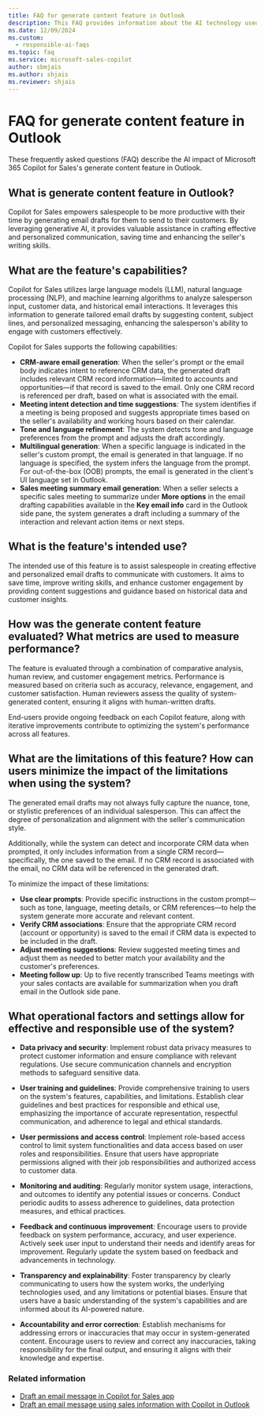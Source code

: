 ```yaml
---
title: FAQ for generate content feature in Outlook
description: This FAQ provides information about the AI technology used in the generate content feature in Microsoft 365 Copilot for Sales, along with key considerations and details about how AI is used, how it was tested and evaluated, and any specific limitations.
ms.date: 12/09/2024
ms.custom: 
  - responsible-ai-faqs
ms.topic: faq
ms.service: microsoft-sales-copilot
author: sbmjais
ms.author: shjais
ms.reviewer: shjais
---
```


# FAQ for generate content feature in Outlook

These frequently asked questions (FAQ) describe the AI impact of Microsoft 365 Copilot for Sales's generate content feature in Outlook.

## What is generate content feature in Outlook?

Copilot for Sales empowers salespeople to be more productive with their time by generating email drafts for them to send to their customers. By leveraging generative AI, it provides valuable assistance in crafting effective and personalized communication, saving time and enhancing the seller's writing skills.

## What are the feature's capabilities?

Copilot for Sales utilizes large language models (LLM), natural language processing (NLP), and machine learning algorithms to analyze salesperson input, customer data, and historical email interactions. It leverages this information to generate tailored email drafts by suggesting content, subject lines, and personalized messaging, enhancing the salesperson's ability to engage with customers effectively.

Copilot for Sales supports the following capabilities:

- **CRM-aware email generation**: When the seller's prompt or the email body indicates intent to reference CRM data, the generated draft includes relevant CRM record information—limited to accounts and opportunities—if that record is saved to the email. Only one CRM record is referenced per draft, based on what is associated with the email.
- **Meeting intent detection and time suggestions**: The system identifies if a meeting is being proposed and suggests appropriate times based on the seller's availability and working hours based on their calendar.
- **Tone and language refinement**: The system detects tone and language preferences from the prompt and adjusts the draft accordingly. 
- **Multilingual generation**: When a specific language is indicated in the seller's custom prompt, the email is generated in that language. If no language is specified, the system infers the language from the prompt. For out-of-the-box (OOB) prompts, the email is generated in the client's UI language set in Outlook.
- **Sales meeting summary email generation**: When a seller selects a specific sales meeting to summarize under **More options** in the email drafting capabilities available in the **Key email info** card in the Outlook side pane, the system generates a draft including a summary of the interaction and relevant action items or next steps. 

## What is the feature's intended use?

The intended use of this feature is to assist salespeople in creating effective and personalized email drafts to communicate with customers. It aims to save time, improve writing skills, and enhance customer engagement by providing content suggestions and guidance based on historical data and customer insights.

## How was the generate content feature evaluated? What metrics are used to measure performance?

The feature is evaluated through a combination of comparative analysis, human review, and customer engagement metrics. Performance is measured based on criteria such as accuracy, relevance, engagement, and customer satisfaction. Human reviewers assess the quality of system-generated content, ensuring it aligns with human-written drafts.

End-users provide ongoing feedback on each Copilot feature, along with iterative improvements contribute to optimizing the system's performance across all features.

## What are the limitations of this feature? How can users minimize the impact of the limitations when using the system?

The generated email drafts may not always fully capture the nuance, tone, or stylistic preferences of an individual salesperson. This can affect the degree of personalization and alignment with the seller's communication style.

Additionally, while the system can detect and incorporate CRM data when prompted, it only includes information from a single CRM record—specifically, the one saved to the email. If no CRM record is associated with the email, no CRM data will be referenced in the generated draft. 

To minimize the impact of these limitations:

- **Use clear prompts**: Provide specific instructions in the custom prompt—such as tone, language, meeting details, or CRM references—to help the system generate more accurate and relevant content.
- **Verify CRM associations**: Ensure that the appropriate CRM record (account or opportunity) is saved to the email if CRM data is expected to be included in the draft.
- **Adjust meeting suggestions**: Review suggested meeting times and adjust them as needed to better match your availability and the customer's preferences.
- **Meeting follow up**: Up to five recently transcribed Teams meetings with your sales contacts are available for summarization when you draft email in the Outlook side pane.

## What operational factors and settings allow for effective and responsible use of the system?

- **Data privacy and security**: Implement robust data privacy measures to protect customer information and ensure compliance with relevant regulations. Use secure communication channels and encryption methods to safeguard sensitive data.

- **User training and guidelines**: Provide comprehensive training to users on the system's features, capabilities, and limitations. Establish clear guidelines and best practices for responsible and ethical use, emphasizing the importance of accurate representation, respectful communication, and adherence to legal and ethical standards.

- **User permissions and access control**: Implement role-based access control to limit system functionalities and data access based on user roles and responsibilities. Ensure that users have appropriate permissions aligned with their job responsibilities and authorized access to customer data.

- **Monitoring and auditing**: Regularly monitor system usage, interactions, and outcomes to identify any potential issues or concerns. Conduct periodic audits to assess adherence to guidelines, data protection measures, and ethical practices.

- **Feedback and continuous improvement**: Encourage users to provide feedback on system performance, accuracy, and user experience. Actively seek user input to understand their needs and identify areas for improvement. Regularly update the system based on feedback and advancements in technology.

- **Transparency and explainability**: Foster transparency by clearly communicating to users how the system works, the underlying technologies used, and any limitations or potential biases. Ensure that users have a basic understanding of the system's capabilities and are informed about its AI-powered nature.

- **Accountability and error correction**: Establish mechanisms for addressing errors or inaccuracies that may occur in system-generated content. Encourage users to review and correct any inaccuracies, taking responsibility for the final output, and ensuring it aligns with their knowledge and expertise.


### Related information

- [Draft an email message in Copilot for Sales app](use-copilot-kickstart-email-messages.md)
- [Draft an email message using sales information with Copilot in Outlook](email-reply-premium.md)
